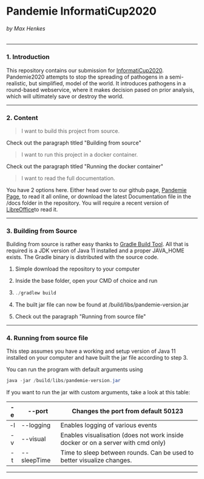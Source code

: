 # Pandemie InformatiCup2020

###### by Max Henkes

---

### 1. Introduction

This repository contains our submission for [InformatiCup2020](https://github.com/informatiCup/informatiCup2020). Pandemie2020 attempts to stop the spreading of pathogens in a semi-realistic, but simplified, model of the world. It introduces pathogens in a round-based webservice, where it makes decision pased on prior analysis, which will ultimately save or destroy the world.

---





### 2. Content

> I want to build this project from source.

Check out the paragraph titled "Building from source"

> I want to run this project in a docker container.

Check out the paragraph titled "Running the docker container"

> I want to read the full documentation.

You have 2 options here. Either head over to our github page, [Pandemie Page](https://creepershift.github.io/Pandemie/), to read it all online, or download the latest Documentation file in the /docs folder in the repository. You will require a recent version of [LibreOffice](https://www.libreoffice.org/)to read it.

---





### 3. Building from Source

Building from source is rather easy thanks to [Gradle Build Tool](https://gradle.org/). All that is required is  a JDK version of Java 11 installed and a proper JAVA_HOME exists. The Gradle binary is distributed with the source code.

1. Simple download the repository to your computer

2. Inside the base folder, open your CMD of choice and run

3. ```powershell
   ./gradlew build
   ```

4. 
   The built jar file can now be found at /build/libs/pandemie-version.jar

5. Check out the paragraph "Running from source file"

---





### 4. Running from source file

This step assumes you have a working and setup version of Java 11 installed on your computer and have built the jar file according to step 3.

You can run the program with default arguments using

```powershell
java -jar /build/libs/pandemie-version.jar
```

If you want to run the jar with custom arguments, take a look at this table:

| -e <number> | --port <number>      | Changes the port from default 50123                                              |
|:-----------:| -------------------- | -------------------------------------------------------------------------------- |
| -l          | --logging            | Enables logging of various events                                                |
| -v          | --visual             | Enables visualisation (does not work inside docker or on a server with cmd only) |
| -t <number> | --sleepTime <number> | Time to sleep between rounds. Can be used to better visualize changes.           |

---




